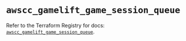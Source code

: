 # `awscc_gamelift_game_session_queue`

Refer to the Terraform Registry for docs: [`awscc_gamelift_game_session_queue`](https://registry.terraform.io/providers/hashicorp/awscc/0.70.0/docs/resources/gamelift_game_session_queue).
